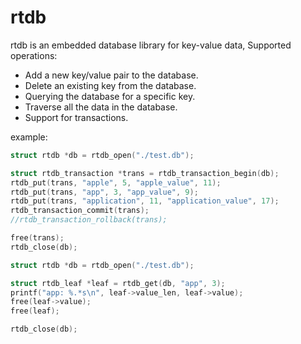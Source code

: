 # rtdb

rtdb is an embedded database library for key-value data, Supported operations:

 * Add a new key/value pair to the database.
 * Delete an existing key from the database.
 * Querying the database for a specific key.
 * Traverse all the data in the database.
 * Support for transactions.

example:

```c
struct rtdb *db = rtdb_open("./test.db");

struct rtdb_transaction *trans = rtdb_transaction_begin(db);
rtdb_put(trans, "apple", 5, "apple_value", 11);
rtdb_put(trans, "app", 3, "app_value", 9);
rtdb_put(trans, "application", 11, "application_value", 17);
rtdb_transaction_commit(trans);
//rtdb_transaction_rollback(trans);

free(trans);
rtdb_close(db);
```

```c
struct rtdb *db = rtdb_open("./test.db");

struct rtdb_leaf *leaf = rtdb_get(db, "app", 3);
printf("app: %.*s\n", leaf->value_len, leaf->value);
free(leaf->value);
free(leaf);

rtdb_close(db);
```
